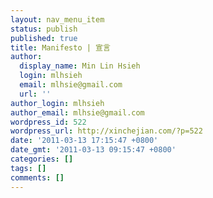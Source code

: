 ```yaml
---
layout: nav_menu_item
status: publish
published: true
title: Manifesto | 宣言
author:
  display_name: Min Lin Hsieh
  login: mlhsieh
  email: mlhsie@gmail.com
  url: ''
author_login: mlhsieh
author_email: mlhsie@gmail.com
wordpress_id: 522
wordpress_url: http://xinchejian.com/?p=522
date: '2011-03-13 17:15:47 +0800'
date_gmt: '2011-03-13 09:15:47 +0800'
categories: []
tags: []
comments: []
---
```


